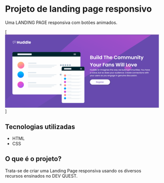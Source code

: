 # Projeto de landing page responsivo

Uma LANDING PAGE responsiva com botões animados.

[<img src="./design/landing-page.gif" alt="gif da tela inicial do projeto de landing page responsivo">]

## Tecnologias utilizadas
- HTML
- CSS

## O que é o projeto?

Trata-se de criar uma Landing Page responsiva usando os diversos recursos ensinados no DEV QUEST.